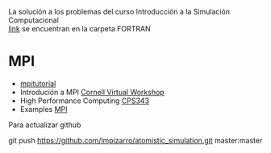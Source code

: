 La solución a los problemas del curso Introducción a la Simulación Computacional  
[link](http://www.tandar.cnea.gov.ar/~pastorin/cursos/intro_sims/) se encuentran en
la carpeta FORTRAN


# MPI

* [mpitutorial](http://mpitutorial.com/)
* Introdución a MPI [Cornell Virtual Workshop](https://cvw.cac.cornell.edu/MPI/)
* High Performance Computing [CPS343](http://www.math-cs.gordon.edu/courses/cps343/presentations.html)
* Examples [MPI](http://geco.mines.edu/workshop/class2/examples/mpi/index.html)


Para actualizar github

git push https://github.com/lmpizarro/atomistic_simulation.git master:master
